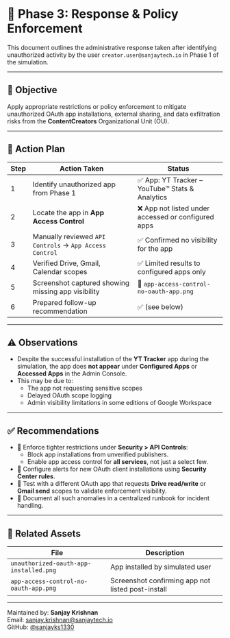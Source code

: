 # 🔐 Phase 3: Response & Policy Enforcement

This document outlines the administrative response taken after identifying unauthorized activity by the user `creator.user@sanjaytech.io` in Phase 1 of the simulation.

---

## 🎯 Objective

Apply appropriate restrictions or policy enforcement to mitigate unauthorized OAuth app installations, external sharing, and data exfiltration risks from the **ContentCreators** Organizational Unit (OU).

---

## 🛑 Action Plan

| Step | Action Taken | Status |
|------|--------------|--------|
| 1 | Identify unauthorized app from Phase 1 | ✅ App: YT Tracker – YouTube™ Stats & Analytics |
| 2 | Locate the app in **App Access Control** | ❌ App not listed under accessed or configured apps |
| 3 | Manually reviewed `API Controls` → `App Access Control` | ✅ Confirmed no visibility for the app |
| 4 | Verified Drive, Gmail, Calendar scopes | ✅ Limited results to configured apps only |
| 5 | Screenshot captured showing missing app visibility | 📸 `app-access-control-no-oauth-app.png` |
| 6 | Prepared follow-up recommendation | ✅ (see below)

---

## ⚠️ Observations

- Despite the successful installation of the **YT Tracker** app during the simulation, the app does **not appear** under **Configured Apps** or **Accessed Apps** in the Admin Console.
- This may be due to:
  - The app not requesting sensitive scopes
  - Delayed OAuth scope logging
  - Admin visibility limitations in some editions of Google Workspace

---

## ✅ Recommendations

- 🔐 Enforce tighter restrictions under **Security > API Controls**:
  - Block app installations from unverified publishers.
  - Enable app access control for **all services**, not just a select few.
- 📩 Configure alerts for new OAuth client installations using **Security Center rules**.
- 🧪 Test with a different OAuth app that requests **Drive read/write** or **Gmail send** scopes to validate enforcement visibility.
- 📄 Document all such anomalies in a centralized runbook for incident handling.

---

## 📁 Related Assets

| File | Description |
|------|-------------|
| `unauthorized-oauth-app-installed.png` | App installed by simulated user |
| `app-access-control-no-oauth-app.png` | Screenshot confirming app not listed post-install |

---

Maintained by: **Sanjay Krishnan**  
Email: sanjay.krishnan@sanjaytech.io  
GitHub: [@sanjayks1330](https://github.com/sanjayks1330)

